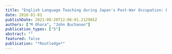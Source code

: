 ```yaml
---
title: "English Language Teaching during Japan's Post-War Occupation: Politics and Pedagogy"
date: 2018-01-01
publishDate: 2021-08-20T12:06:01.212985Z
authors: ["M Ohara", "John Buchanan"]
publication_types: ["5"]
abstract: ""
featured: false
publication: "*Routledge*"
---
```


